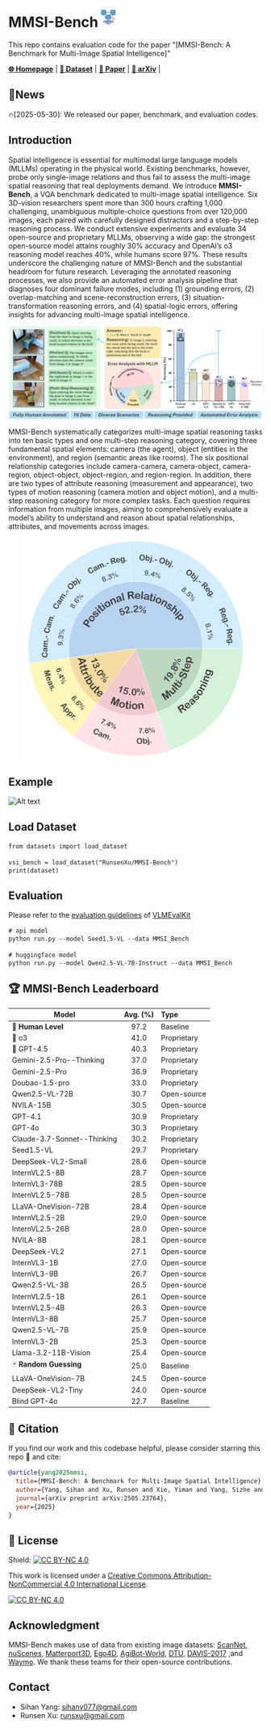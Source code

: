 # MMSI-Bench<img src="assets/logo_mmsi.png" width="40" />
This repo contains evaluation code for the paper "[MMSI-Bench: A Benchmark for Multi-Image Spatial Intelligence]" 

[**🌐 Homepage**](https://runsenxu.com/projects/MMSI_Bench/) | [**🤗 Dataset**](https://huggingface.co/datasets/RunsenXu/MMSI-Bench) | [**📑 Paper**](https://arxiv.org/pdf/2505.23764)  | [**📖 arXiv**](https://arxiv.org/abs/2505.23764) | 



## 🔔News
  <!-- **🔥[2025-05-31]: MMSI-Bench has been supported in the [VLMEvalKit](https://github.com/open-compass/VLMEvalKit) repository.** -->

🔥[2025-05-30]: We released our paper, benchmark, and evaluation codes.



## Introduction
Spatial intelligence is essential for multimodal large language models (MLLMs) operating in the physical world. Existing benchmarks, however, probe only single-image relations and thus fail to assess the multi-image spatial reasoning that real deployments demand. We introduce **MMSI-Bench**, a VQA benchmark dedicated to multi-image spatial intelligence. Six 3D-vision researchers spent more than 300 hours crafting 1,000 challenging, unambiguous multiple-choice questions from over 120,000 images, each paired with carefully designed distractors and a step-by-step reasoning process. We conduct extensive experiments and evaluate 34 open-source and proprietary MLLMs, observing a wide gap: the strongest open-source model attains roughly 30\% accuracy and OpenAI’s o3 reasoning model reaches 40\%, while humans score 97\%. These results underscore the challenging nature of MMSI-Bench and the substantial headroom for future research. Leveraging the annotated reasoning processes, we also provide an automated error analysis pipeline that diagnoses four dominant failure modes, including (1) grounding errors, (2) overlap-matching and scene-reconstruction errors, (3) situation-transformation reasoning errors, and (4) spatial-logic errors, offering insights for advancing multi-image spatial intelligence.

![Alt text](assets/teaser.jpg)

MMSI-Bench systematically categorizes multi-image spatial reasoning tasks into ten basic types and one multi-step reasoning category, covering three fundamental spatial elements: camera (the agent), object (entities in the environment), and region (semantic areas like rooms). The six positional relationship categories include camera-camera, camera-object, camera-region, object-object, object-region, and region-region. In addition, there are two types of attribute reasoning (measurement and appearance), two types of motion reasoning (camera motion and object motion), and a multi-step reasoning category for more complex tasks. Each question requires information from multiple images, aiming to comprehensively evaluate a model’s ability to understand and reason about spatial relationships, attributes, and movements across images.

<div style="text-align:center;">
  <img src="assets/category_pie.jpg" width="450" />
</div>

## Example
![Alt text](assets/example_11.jpg)

## Load Dataset
```
from datasets import load_dataset

vsi_bench = load_dataset("RunsenXu/MMSI-Bench")
print(dataset)
```


## Evaluation
Please refer to the [evaluation guidelines](https://github.com/open-compass/VLMEvalKit/blob/main/docs/en/Quickstart.md) of [VLMEvalKit](https://github.com/open-compass/VLMEvalKit)

```
# api model
python run.py --model Seed1.5-VL --data MMSI_Bench

# huggingface model
python run.py --model Qwen2.5-VL-7B-Instruct --data MMSI_Bench
```
<!-- <img src="assets/radar_v1.png" width="400" /> -->

## 🏆 MMSI-Bench Leaderboard

| Model                        | Avg. (%) | Type         |
|------------------------------|:--------:|:-------------|
| 🥇 **Human Level**           | 97.2     | Baseline     |
| 🥈 o3                        | 41.0     | Proprietary  |
| 🥉 GPT-4.5                   | 40.3     | Proprietary  |
| Gemini-2.5-Pro--Thinking     | 37.0     | Proprietary  |
| Gemini-2.5-Pro               | 36.9     | Proprietary  |
| Doubao-1.5-pro               | 33.0     | Proprietary  |
| Qwen2.5-VL-72B               | 30.7     | Open-source  |
| NVILA-15B                    | 30.5     | Open-source  |
| GPT-4.1                      | 30.9     | Proprietary  |
| GPT-4o                       | 30.3     | Proprietary  |
| Claude-3.7-Sonnet--Thinking  | 30.2     | Proprietary  |
| Seed1.5-VL                   | 29.7     | Proprietary  |
| DeepSeek-VL2-Small           | 28.6     | Open-source  |
| InternVL2.5-8B               | 28.7     | Open-source  |
| InternVL3-78B                | 28.5     | Open-source  |
| InternVL2.5-78B              | 28.5     | Open-source  |
| LLaVA-OneVision-72B          | 28.4     | Open-source  |
| InternVL2.5-2B               | 29.0     | Open-source  |
| InternVL2.5-26B              | 28.0     | Open-source  |
| NVILA-8B                     | 28.1     | Open-source  |
| DeepSeek-VL2                 | 27.1     | Open-source  |
| InternVL3-1B                 | 27.0     | Open-source  |
| InternVL3-9B                 | 26.7     | Open-source  |
| Qwen2.5-VL-3B                | 26.5     | Open-source  |
| InternVL2.5-1B               | 26.1     | Open-source  |
| InternVL2.5-4B               | 26.3     | Open-source  |
| InternVL3-8B                 | 25.7     | Open-source  |
| Qwen2.5-VL-7B                | 25.9     | Open-source  |
| InternVL3-2B                 | 25.3     | Open-source  |
| Llama-3.2-11B-Vision         | 25.4     | Open-source  |
| 🃏 **Random Guessing**        | 25.0     | Baseline     |
| LLaVA-OneVision-7B           | 24.5     | Open-source  |
| DeepSeek-VL2-Tiny            | 24.0     | Open-source  |
| Blind GPT-4o                 | 22.7     | Baseline     |


## 🔗 Citation

If you find our work and this codebase helpful, please consider starring this repo 🌟 and cite:

```bibtex
@article{yang2025mmsi,
  title={MMSI-Bench: A Benchmark for Multi-Image Spatial Intelligence},
  author={Yang, Sihan and Xu, Runsen and Xie, Yiman and Yang, Sizhe and Li, Mo and Lin, Jingli and Zhu, Chenming and Chen, Xiaochen and Duan, Haodong and Yue, Xiangyu and Lin, Dahua and Wang, Tai and Pang, Jiangmiao},
  journal={arXiv preprint arXiv:2505.23764},
  year={2025}
}
```

## 📄 License

Shield: [![CC BY-NC 4.0][cc-by-nc-shield]][cc-by-nc]

This work is licensed under a
[Creative Commons Attribution-NonCommercial 4.0 International License][cc-by-nc].

[![CC BY-NC 4.0][cc-by-nc-image]][cc-by-nc]

[cc-by-nc]: https://creativecommons.org/licenses/by-nc/4.0/
[cc-by-nc-image]: https://licensebuttons.net/l/by-nc/4.0/88x31.png
[cc-by-nc-shield]: https://img.shields.io/badge/License-CC%20BY--NC%204.0-lightgrey.svg

## Acknowledgment
MMSI-Bench makes use of data from existing image datasets: [ScanNet](http://www.scan-net.org/), [nuScenes](https://www.nuscenes.org/), [Matterport3D](https://niessner.github.io/Matterport/), [Ego4D](https://ego4d-data.org/), [AgiBot-World](https://agibot-world.cn/), [DTU](https://roboimagedata.compute.dtu.dk/?page_id=36), [DAVIS-2017](https://davischallenge.org/) ,and [Waymo](https://waymo.com/open/). We thank these teams for their open-source contributions.

## Contact
- Sihan Yang: sihany077@gmail.com
- Runsen Xu:  runsxu@gmail.com

